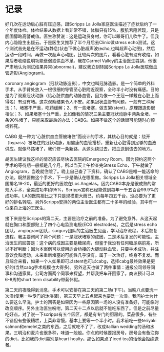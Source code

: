 # 记录
好几次在运动后心脏有压迫感，跟Scripps La Jolla家庭医生描述了症状后约了一个年度体检。体检结果从数据上看非常不错，体脂只有15%，腹肌若隐若现，只是胆固醇略高警戒值。医生称赞说：这是运动员身材，你可以跟哥们儿吹牛了。但我内心隐隐生出疑云。于是医生又推荐了半个月后去Clinic做stress echo测试。这个测试首先是在不运动(静息)状态下做心脏超声波(echo,也叫超声心动图)，然后运动一段时间，再做一次超声心动图。比较两次的图片，看看心脏有没有收缩，如果后者收缩说明功能衰弱或供血不足。我在Carmel Valley的主治医生姓胡，他很严肃地认为测试结果异常(abnormal)，建议我立刻转回Scripps La Jolla医院做血管造影(Angiogram)。  

coronary angiogram（冠状动脉造影），中文也叫冠脉造影。是一个简单的外科手术，从手臂处放入一根很细的导管至心脏附近观察，全称半小时没有痛感。目的是为了观察冠状动脉（给心脏供血的动脉血管，因为像一个王冠一样戴在心脏上而得名）有没有堵。这次观察结果令人不安。如果冠状血管有问题，一般有三种解法：1、堵塞不严重，吃药缓解；2、有一些堵塞，做支架(stent)，原理跟造影很相似；3、如果堵塞十分严重，比如像我的情况三条主要冠状动脉中两条全堵、一条90%堵了，只能采取最后的办法：CABG。如果不做这个的话很可能随时心颤或猝死。  

CABG 是一种为“心脏供血血管被堵住”而设计的手术，其核心目的就是：绕开（bypass）被堵住的冠状动脉，用健康的血管搭桥，重新让心脏得到足够的血液供应。就像马路堵了，我们修一条新路，从源头绕过去，把血送到该去的地方。  

胡医生建议我这样的情况应该尽快去医院的Emergency Room，因为预约这两个手术的等待期一般都是几个月。所以当天上午检查完Stress Echo，下午就做了Angiogram，当晚就住院了。晚上自己查了下资料，确认了CABG是唯一能活命的办法。既然要做这个手术，下一步是确认在哪里做。Scripps La Jolla相关领域全国排名19-20，最近的更好的医院在Los Angelas。因为CABG本身是很成熟的常规大手术，全美成功率约95%，Scripps宣称已经能做到每年一千五百台99.9%的成功率。LA的医院相比之下只是规模更大而已，约每年四五千台。没必要为了更好的排名转院。另外Scripps安排的两位主治医生都有二十多年的经验，其中有一位来自上海的王医生。  

接下来是在Scripps的第二天，主要是治疗之前的准备。为了避免意外，从这天起就在胸口和腹部贴上了四个心电监测电极(ECG electrodes)。之后是stress echo团队，angiogram团队，surgury团队的主治医生见面，学习治疗流程，术后恢复流程。我主要询问了两个问题：一是冠状堵塞的成因，二是术后复发的可能性。主治医生的回答是：这个病的成因主要是糖尿病，但鉴于我没有任何糖尿病前兆，所以不好判断；因为本案例可以使用适合桥接的大腿动脉血管，只要手术成功，并注意饮食和运动，未来重新堵塞的可能性几乎没有。属于一次治好，终身不复发。而且综合来看，如果一个人如果即可以stent也可以cabg，选择cabg最终效果是更好的(当然cabg手术规模也大得多)。另外这天也做了两件事情：通报公司领导同事和沟通家属。公司方面两个同事来探望，并帮我把车开回家了。商议预计可以6-8周的short term disability带薪休假。  

第二天的夜晚得到消息，手术可以安排在第三天的第二场(下午)。当晚八点要洗一次澡(使用一种专门的沐浴液)，第三天早上五点起来也要洗一次澡。我问护士为什么要这么早洗，护士的回答是如果因为一些原因第一场的人没有准备好，可能临时改变顺序。另外主治医生吩咐，第二天十二点以后就不能吃东西了。但是之前尽量吃好点。对了说一下scripps有五个园区，都是有专门的厨房的。菜品很多，有些不错但有些很糟糕，上菜非常慢，基本上要等一个半小时。我术前吃一些teriyaki salmon和emelet之类的东西，之后就吃不了了，改成itallian wedding的汤和水果。三明治和麦片也很多种，味道一般般。你点的时候要报房号，房号会有备注你的diet，比如我的diet类别是heart healty，那么如果点了iced tea的话他会拒绝送餐。  





